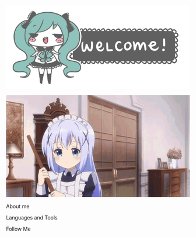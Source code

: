 <p align="center">
  <a href="https://www.youtube.com/channel/UCQIi1bgf8Mpl8z_jhb1AWwA">
    <img src="https://github.com/MaratulyTemirbolat/MaratulyTemirbolat/blob/main/assets/anime_gift_2.gif"  alt="Welcome gif page"/>
  </a>
</p>
<p align="center">
  <a href="https://www.youtube.com/channel/UCQIi1bgf8Mpl8z_jhb1AWwA">
    <img src="https://github.com/MaratulyTemirbolat/MaratulyTemirbolat/blob/main/assets/anime-welcome.gif" width="900" alt="Welcome gif page"/>
  </a>
</p>

About me

Languages and Tools

Follow Me


<!--
**MaratulyTemirbolat/MaratulyTemirbolat** is a ✨ _special_ ✨ repository because its `README.md` (this file) appears on your GitHub profile.

Here are some ideas to get you started:

- 🔭 I’m currently working on ...
- 🌱 I’m currently learning ...
- 👯 I’m looking to collaborate on ...
- 🤔 I’m looking for help with ...
- 💬 Ask me about ...
- 📫 How to reach me: ...
- 😄 Pronouns: ...
- ⚡ Fun fact: ...
-->
